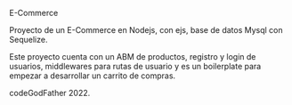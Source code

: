 E-Commerce

Proyecto de un E-Commerce en Nodejs, con ejs, base de datos Mysql con Sequelize.

Este proyecto cuenta con un ABM de productos, registro y login de usuarios, middlewares para rutas de usuario y es un boilerplate para empezar a desarrollar un carrito de compras.

codeGodFather 2022.